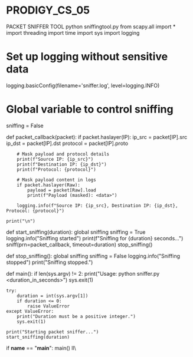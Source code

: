 # PRODIGY_CS_05
PACKET SNIFFER TOOL
python sniffingtool.py
from scapy.all import *
import threading
import time
import sys
import logging

# Set up logging without sensitive data
logging.basicConfig(filename='sniffer.log', level=logging.INFO)

# Global variable to control sniffing
sniffing = False

def packet_callback(packet):
    if packet.haslayer(IP):
        ip_src = packet[IP].src
        ip_dst = packet[IP].dst
        protocol = packet[IP].proto

        # Mask payload and protocol details
        print(f"Source IP: {ip_src}")
        print(f"Destination IP: {ip_dst}")
        print(f"Protocol: {protocol}")

        # Mask payload content in logs
        if packet.haslayer(Raw):
            payload = packet[Raw].load
            print(f"Payload (masked): <data>")

        logging.info(f"Source IP: {ip_src}, Destination IP: {ip_dst}, Protocol: {protocol}")

    print("\n")

def start_sniffing(duration):
    global sniffing
    sniffing = True
    logging.info("Sniffing started")
    print(f"Sniffing for {duration} seconds...")
    sniff(prn=packet_callback, timeout=duration)
    stop_sniffing()

def stop_sniffing():
    global sniffing
    sniffing = False
    logging.info("Sniffing stopped")
    print("Sniffing stopped.")

def main():
    if len(sys.argv) != 2:
        print("Usage: python sniffer.py <duration_in_seconds>")
        sys.exit(1)

    try:
        duration = int(sys.argv[1])
        if duration <= 0:
            raise ValueError
    except ValueError:
        print("Duration must be a positive integer.")
        sys.exit(1)

    print("Starting packet sniffer...")
    start_sniffing(duration)

if __name__ == "__main__":
    main()
ll\
